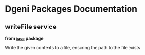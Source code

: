 # Dgeni Packages Documentation


## writeFile service
**from <a href="../../base.md"><code>base</code></a> package**

Write the given contents to a file, ensuring the path to the file exists

